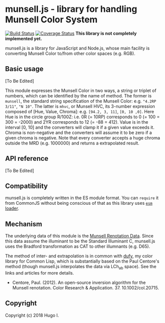 # munsell.js - library for handling Munsell Color System

[![Build Status](https://api.travis-ci.org/privet-kitty/munsell.js.svg?branch=master)](https://travis-ci.org/privet-kitty/munsell.js)
[![Coverage Status](https://coveralls.io/repos/github/privet-kitty/munsell.js/badge.svg?branch=master)](https://coveralls.io/github/privet-kitty/munsell.js?branch=master)
**This library is not completely implemented yet.**

munsell.js is a library for JavaScript and Node.js, whose main facility is converting Munsell Color to/from other color spaces (e.g. RGB).

## Basic usage
[To Be Edited]

This module expresses the Munsell Color in two ways, a string or triplet of numbers, which can be identified by the name of method. The former is `munsell`, the standard string specification of the Munsell Color: e.g. `"4.2RP 3/11"`, `"N 10"`. The latter is `mhvc`, or Munsell HVC, its 3-number expression composed of [Hue, Value, Chroma]: e.g. `[94.2, 3, 11]`, `[0, 10 ,0]`. Here Hue is in the circle group R/100Z: i.e. 0R (= 10RP) corresponds to 0 (= 100 = 300 = -2000) and 2YR corresponds to 12 (= -88 = 412). Value is in the interval [0, 10] and the converters will clamp it if a given value exceeds it. Chroma is non-negative and the converters will assume it to be zero if a given chroma is negative. Note that every converter accepts a huge chroma outside the MRD (e.g. 1000000) and returns a extrapolated result.

## API reference
[To Be Edited]

## Compatibility
munsell.js is completely written in the ES module format. You can `require` it from CommonJS without being conscious of that as this library uses [`esm` loader](https://www.npmjs.com/package/esm).

## Mechanism
The underlying data of this module is the [Munsell Renotation Data](https://www.rit.edu/cos/colorscience/rc_munsell_renotation.php). Since this data assume the illuminant to be the Standard Illuminant C, munsell.js uses the Bradford transformation as CAT to other illumnants (e.g. D65).

The method of inter- and extrapolation is in common with [dufy](https://github.com/privet-kitty/dufy), my color library for Common Lisp, which is substantially based on the Paul Centore's method (though munsell.js interpolates the data via LCh<sub>ab</sub> space). See the links and articles for more details.

- Centore, Paul. (2012). An open-source inversion algorithm for the Munsell renotation. Color Research & Application. 37. 10.1002/col.20715. 

## Copyright
Copyright (c) 2018 Hugo I.
